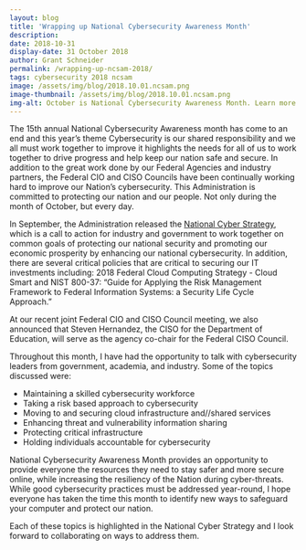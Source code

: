 ```yaml
---
layout: blog
title: 'Wrapping up National Cybersecurity Awareness Month'
description:
date: 2018-10-31
display-date: 31 October 2018
author: Grant Schneider
permalink: /wrapping-up-ncsam-2018/
tags: cybersecurity 2018 ncsam
image: /assets/img/blog/2018.10.01.ncsam.png
image-thumbnail: /assets/img/blog/2018.10.01.ncsam.png
img-alt: October is National Cybersecurity Awareness Month. Learn more at staysafeonline.org/ncsam
---
```


The 15th annual National Cybersecurity Awareness month has come to an end and this year’s theme Cybersecurity is our shared responsibility and we all must work together to improve it highlights the needs for all of us to work together to drive progress and help keep our nation safe and secure.  In addition to the great work done by our Federal Agencies and industry partners, the Federal CIO and CISO Councils have been continually working hard to improve our Nation’s cybersecurity.  This Administration is committed to protecting our nation and our people. Not only during the month of October, but every day.
 
In September, the Administration released the [National Cyber Strategy](https://www.whitehouse.gov/wp-content/uploads/2018/09/National-Cyber-Strategy.pdf), which is a call to action for industry and government to work together on common goals of protecting our national security and promoting our economic prosperity by enhancing our national cybersecurity.  In addition, there are several critical policies that are critical to securing our IT investments including: 2018 Federal Cloud Computing Strategy - Cloud Smart and NIST 800-37: “Guide for Applying the Risk Management Framework to Federal Information Systems: a Security Life Cycle Approach.”
 
At our recent joint Federal CIO and CISO Council meeting, we also announced that Steven Hernandez, the CISO for the Department of Education, will serve as the agency co-chair for the Federal CISO Council.
 
Throughout this month, I have had the opportunity to talk with cybersecurity leaders from government, academia, and industry.  Some of the topics discussed were:
* Maintaining a skilled cybersecurity workforce
* Taking a risk based approach to cybersecurity
* Moving to and securing cloud infrastructure and//shared services
* Enhancing threat and vulnerability information sharing
* Protecting critical infrastructure
* Holding individuals accountable for cybersecurity
 
National Cybersecurity Awareness Month provides an opportunity to provide everyone the resources they need to stay safer and more secure online, while increasing the resiliency of the Nation during cyber-threats.  While good cybersecurity practices must be addressed year-round, I hope everyone has taken the time this month to identify new ways to safeguard your computer and protect our nation.
 
Each of these topics is highlighted in the National Cyber Strategy and I look forward to collaborating on ways to address them.
